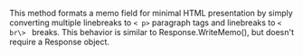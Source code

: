 ﻿This method formats a memo field for minimal HTML presentation by simply converting multiple linebreaks to `< p>` paragraph tags and linebreaks to `< br\> ` breaks. This behavior is similar to Response.WriteMemo(), but doesn't require a Response object.